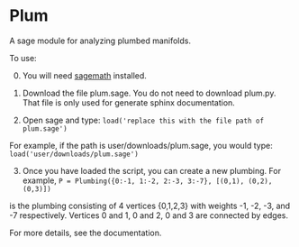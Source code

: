 # Plum
A sage module for analyzing plumbed manifolds.

To use:

0. You will need [sagemath](https://www.sagemath.org/) installed.

1. Download the file plum.sage. You do not need to download plum.py. That file
is only used for generate sphinx documentation.

2. Open sage and type: `load('replace this with the file path of plum.sage')`

For example, if the path is user/downloads/plum.sage, you would
type: `load('user/downloads/plum.sage')`

3. Once you have loaded the script, you can create a new plumbing. For example,
`P = Plumbing({0:-1, 1:-2, 2:-3, 3:-7}, [(0,1), (0,2), (0,3)])`

is the plumbing consisting of 4 vertices {0,1,2,3} with weights
-1, -2, -3, and -7 respectively. Vertices 0 and 1, 0 and 2, 0 and 3
are connected by edges.


For more details, see the documentation.
